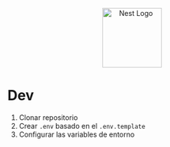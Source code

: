 <p align="center">
  <a href="http://nestjs.com/" target="blank"><img src="https://nestjs.com/img/logo-small.svg" width="120" alt="Nest Logo" /></a>
</p>

# Dev

1. Clonar repositorio
2. Crear `.env` basado en el `.env.template`
2. Configurar las variables de entorno